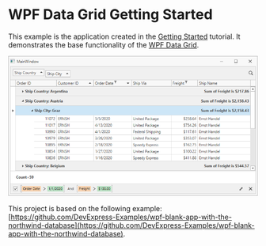 # WPF Data Grid Getting Started

This example is the application created in the [Getting Started](https://docs.devexpress.com/WPF/5863/controls-and-libraries/data-grid/getting-started) tutorial. It demonstrates the base functionality of the [WPF Data Grid](https://docs.devexpress.com/WPF/6084/controls-and-libraries/data-grid).

![](/images/dxgridgetstarted.png)

This project is based on the following example: [https://github.com/DevExpress-Examples/wpf-blank-app-with-the-northwind-database](https://github.com/DevExpress-Examples/wpf-blank-app-with-the-northwind-database).
